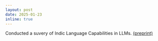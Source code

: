 ```yaml
---
layout: post
date: 2025-01-23
inline: true
---
```


Conducted a suvery of Indic Language Capabilities in LLMs. [(preprint)](https://arxiv.org/abs/2501.13912)